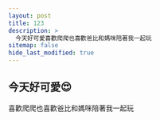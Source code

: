 ```yaml
---
layout: post
title: 123
description: >
  今天好可愛喜歡爬爬也喜歡爸比和媽咪陪著我一起玩
sitemap: false
hide_last_modified: true
---
```


## 今天好可愛😍
喜歡爬爬也喜歡爸比和媽咪陪著我一起玩
